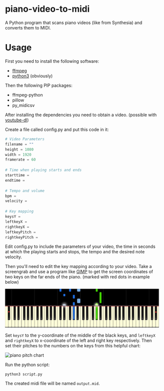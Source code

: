 # piano-video-to-midi
A Python program that scans piano videos (like from Synthesia) and converts them to MIDI.

# Usage
First you need to install the following software:

  * [ffmpeg](https://ffmpeg.org/)
  * [python3](https://www.python.org/) (obviously)

Then the following PIP packages:

  * ffmpeg-python
  * pillow
  * py_midicsv

After installing the dependencies you need to obtain a video. (possible with [youtube-dl](https://youtube-dl.org/))

Create a file called config.py and put this code in it:

```python
# Video Parameters
filename = ""
height = 1080
width = 1920
framerate = 60

# Time when playing starts and ends
starttime = 
endtime = 

# Tempo and volume
bpm = 
velocity = 

# Key mapping
keysY = 
leftkeyX = 
rightkeyX = 
leftkeyPitch = 
rightkeyPitch = 
```

Edit config.py to include the parameters of your video, the time in seconds at which the playing starts and stops, the tempo and the desired note velocity.

Then you'll need to edit the key mapping according to your video. Take a screengrab and use a program like [GIMP](https://www.gimp.org/) to get the screen coordinates of two keys on the far ends of the piano. (marked with red dots in example below)

![Example Piano](example_piano.png)

Set `keysY` to the y-coordinate of the middle of the black keys, and `leftkeyX` and `rightkeyX` to x-coordinate of the left and right key respectively. Then set their pitches to the numbers on the keys from this helpful chart:

![piano pitch chart](https://www.researchgate.net/profile/Mickael_Tits/publication/283460243/figure/download/fig8/AS:614346480685058@1523483023512/88-notes-classical-keyboard-Note-names-and-MIDI-numbers.png)

Run the python script:

    python3 script.py

The created midi file will be named `output.mid`.
